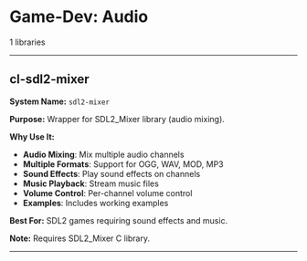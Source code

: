 # Game-Dev: Audio

1 libraries

---

## cl-sdl2-mixer

**System Name:** `sdl2-mixer`

**Purpose:** Wrapper for SDL2_Mixer library (audio mixing).

**Why Use It:**
- **Audio Mixing**: Mix multiple audio channels
- **Multiple Formats**: Support for OGG, WAV, MOD, MP3
- **Sound Effects**: Play sound effects on channels
- **Music Playback**: Stream music files
- **Volume Control**: Per-channel volume control
- **Examples**: Includes working examples

**Best For:** SDL2 games requiring sound effects and music.

**Note:** Requires SDL2_Mixer C library.

---


